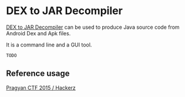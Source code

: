 DEX to JAR Decompiler
=====================

[DEX to JAR Decompiler](https://github.com/skylot/jadx) can be used to produce Java source code from Android Dex and Apk files.

It is a command line and a GUI tool.

```
TODO
```

Reference usage
---------------

[Pragyan CTF 2015 / Hackerz](https://github.com/ctfs/write-ups-2015/tree/master/pragyan-ctf-2015/android/hackerz)